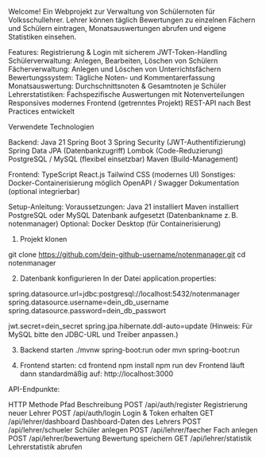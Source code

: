 Welcome!
Ein Webprojekt zur Verwaltung von Schülernoten für Volksschullehrer.
Lehrer können täglich Bewertungen zu einzelnen Fächern und Schülern eintragen, Monatsauswertungen abrufen und eigene Statistiken einsehen.

Features:
Registrierung & Login mit sicherem JWT-Token-Handling
Schülerverwaltung: Anlegen, Bearbeiten, Löschen von Schülern
Fächerverwaltung: Anlegen und Löschen von Unterrichtsfächern
Bewertungssystem: Tägliche Noten- und Kommentarerfassung
Monatsauswertung: Durchschnittsnoten & Gesamtnoten je Schüler
Lehrerstatistiken: Fachspezifische Auswertungen mit Notenverteilungen
Responsives modernes Frontend (getrenntes Projekt)
REST-API nach Best Practices entwickelt

Verwendete Technologien 

Backend:
Java 21
Spring Boot 3
Spring Security (JWT-Authentifizierung)
Spring Data JPA (Datenbankzugriff)
Lombok (Code-Reduzierung)
PostgreSQL / MySQL (flexibel einsetzbar)
Maven (Build-Management)

Frontend:
TypeScript
React.js
Tailwind CSS (modernes UI)
Sonstiges:
Docker-Containerisierung möglich
OpenAPI / Swagger Dokumentation (optional integrierbar)

Setup-Anleitung:
Voraussetzungen:
Java 21 installiert
Maven installiert
PostgreSQL oder MySQL Datenbank aufgesetzt (Datenbankname z. B. notenmanager)
Optional: Docker Desktop (für Containerisierung)

1. Projekt klonen

git clone https://github.com/dein-github-username/notenmanager.git
cd notenmanager

2. Datenbank konfigurieren
In der Datei application.properties:

spring.datasource.url=jdbc:postgresql://localhost:5432/notenmanager
spring.datasource.username=dein_db_username
spring.datasource.password=dein_db_passwort

jwt.secret=dein_secret
spring.jpa.hibernate.ddl-auto=update
(Hinweis: Für MySQL bitte den JDBC-URL und Treiber anpassen.)

3. Backend starten
./mvnw spring-boot:run
oder
mvn spring-boot:run

4. Frontend starten:
cd frontend
npm install
npm run dev
Frontend läuft dann standardmäßig auf:
http://localhost:3000

API-Endpunkte:

HTTP Methode	Pfad	Beschreibung
POST	/api/auth/register	Registrierung neuer Lehrer
POST	/api/auth/login	Login & Token erhalten
GET	/api/lehrer/dashboard	Dashboard-Daten des Lehrers
POST	/api/lehrer/schueler	Schüler anlegen
POST	/api/lehrer/faecher	Fach anlegen
POST	/api/lehrer/bewertung	Bewertung speichern
GET	/api/lehrer/statistik	Lehrerstatistik abrufen
